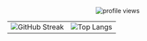 <p align="center">
  <img src="https://komarev.com/ghpvc/?username=ViktoriaSharifullina&color=green" alt="profile views">
</p>

<p align="center">
  <table>
    <tr>
      <td><img src="https://github-readme-streak-stats.herokuapp.com/?user=ViktoriaSharifullina" alt="GitHub Streak"></td>
      <td><img src="https://github-readme-stats.vercel.app/api/top-langs/?username=ViktoriaSharifullina&langs_count=6&layout=compact&theme=transparent&hide=python,c%23" alt="Top Langs"></td>
    </tr>
  </table>
</p>
